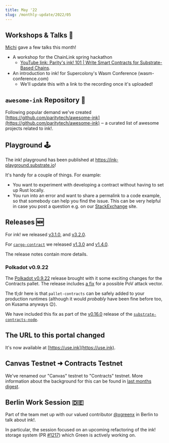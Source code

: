 ```yaml
---
title: May '22
slug: /monthly-update/2022/05
---
```


## Workshops & Talks 🎤

[Michi](https://github.com/cmichi) gave a few talks this month!
- A workshop for the ChainLink spring hackathon
    - [YouTube link: Parity's ink! 101 | Write Smart Contracts for Substrate-Based Chains](https://www.youtube.com/watch?v=_J6BsbOaedw).
- An introduction to ink! for Supercolony's Wasm Conference (wasm-conference.com)
    - We'll update this with a link to the recording once it's uploaded!

## `awesome-ink` Repository 🤩

Following popular demand we've created
[https://github.com/paritytech/awesome-ink](https://github.com/paritytech/awesome-ink) ‒
a curated list of awesome projects related to ink!.

## Playground 🕹

<!-- markdown-link-check-disable-next-line -->
The ink! playground has been published at https://ink-playground.substrate.io!

It's handy for a couple of things. For example:

* You want to experiment with developing a contract without having to set up Rust locally.
* You run into an error and want to share a permalink to a code example, so that somebody
can help you find the issue. This can be very helpful in case you post a question e.g. on our
[StackExchange](https://substrate.stackexchange.com/questions/tagged/ink?tab=Votes) site.

## Releases 🆕

For ink! we released [v3.1.0](https://github.com/paritytech/ink/releases/tag/v3.1.0),
and [v3.2.0](https://github.com/paritytech/ink/releases/tag/v3.2.0).

For [`cargo-contract`](https://github.com/paritytech/cargo-contract/) we released
[v1.3.0](https://github.com/paritytech/cargo-contract/releases/tag/v1.3.0) and [v1.4.0](https://github.com/paritytech/cargo-contract/releases/tag/v1.4.0).

The release notes contain more details.

### Polkadot v0.9.22
The [Polkadot v0.9.22](https://github.com/paritytech/polkadot/releases/tag/v0.9.22)
release brought with it some exciting changes for the Contracts pallet. The release
includes [a fix](https://github.com/paritytech/substrate/pull/11372) for a possible
PoV attack vector.

The tl;dr here is that `pallet-contracts` can be safely added to your production runtimes
(although it would _probably_ have been fine before too, on Kusama anyways 😉).

We have included this fix as part of the [v0.16.0](https://github.com/paritytech/substrate-contracts-node/releases/tag/v0.16.0)
release of the
[`substrate-contracts-node`](https://github.com/paritytech/substrate-contracts-node).

## The URL to this portal changed

It's now available at [https://use.ink](https://use.ink).

## Canvas Testnet ➜ Contracts Testnet

We've renamed our "Canvas" testnet to "Contracts" testnet.
More information about the background for this can be found in
[last months digest](/monthly-update/2022/04#canvas-update).

## Berlin Work Session 🇩🇪
Part of the team met up with our valued contributor [@xgreenx](https://github.com/xgreenx)
in Berlin to talk about ink!.

In particular, the session focused on an upcoming refactoring of the ink! storage system
(PR [#1217](https://github.com/paritytech/ink/pull/1217)) which Green is actively
working on.
